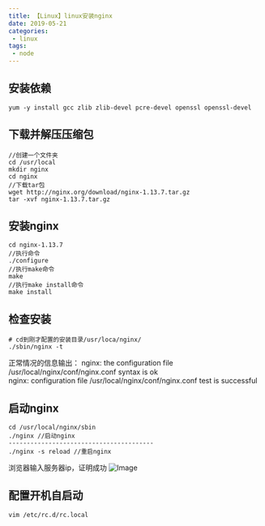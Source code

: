 ```yaml
---
title: 【Linux】linux安装nginx
date: 2019-05-21
categories:
 - linux
tags:
 - node
---
```

## 安装依赖
```
yum -y install gcc zlib zlib-devel pcre-devel openssl openssl-devel
```
## 下载并解压压缩包
```
//创建一个文件夹
cd /usr/local
mkdir nginx
cd nginx
//下载tar包
wget http://nginx.org/download/nginx-1.13.7.tar.gz
tar -xvf nginx-1.13.7.tar.gz
```
## 安装nginx
```
cd nginx-1.13.7
//执行命令
./configure
//执行make命令
make
//执行make install命令
make install
```
## 检查安装
```
# cd到刚才配置的安装目录/usr/loca/nginx/
./sbin/nginx -t
```
正常情况的信息输出：
nginx: the configuration file /usr/local/nginx/conf/nginx.conf syntax is ok  
nginx: configuration file /usr/local/nginx/conf/nginx.conf test is successful
## 启动nginx 
```
cd /usr/local/nginx/sbin
./nginx //启动nginx
----------------------------------------
./nginx -s reload //重启nginx
```
浏览器输入服务器ip，证明成功
![Image](https://shenyibo.oss-cn-beijing.aliyuncs.com/20200619/2a97b6d0-b213-11ea-9ac2-f7eb0bd8e2c9.jpg)
## 配置开机自启动
```
vim /etc/rc.d/rc.local
```